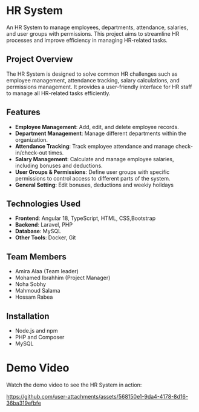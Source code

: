 # HR System

An HR System to manage employees, departments, attendance, salaries, and user groups with permissions. This project aims to streamline HR processes and improve efficiency in managing HR-related tasks.

## Project Overview

The HR System is designed to solve common HR challenges such as employee management, attendance tracking, salary calculations, and permissions management. It provides a user-friendly interface for HR staff to manage all HR-related tasks efficiently.

## Features

- **Employee Management**: Add, edit, and delete employee records.
- **Department Management**: Manage different departments within the organization.
- **Attendance Tracking**: Track employee attendance and manage check-in/check-out times.
- **Salary Management**: Calculate and manage employee salaries, including bonuses and deductions.
- **User Groups & Permissions**: Define user groups with specific permissions to control access to different parts of the system.
- **General Setting**: Edit bonuses, deductions and weekiy hoildays

## Technologies Used

- **Frontend**: Angular 18, TypeScript, HTML, CSS,Bootstrap
- **Backend**: Laravel, PHP
- **Database**: MySQL
- **Other Tools**: Docker, Git

## Team Members
- Amira Alaa (Team leader)
- Mohamed Ibrahhim (Project Manager)
- Noha Sobhy
- Mahmoud Salama
- Hossam Rabea 

## Installation
- Node.js and npm
- PHP and Composer
- MySQL

# Demo Video

Watch the demo video to see the HR System in action:

https://github.com/user-attachments/assets/568150e1-9da4-4178-8d16-36ba319efbfe


